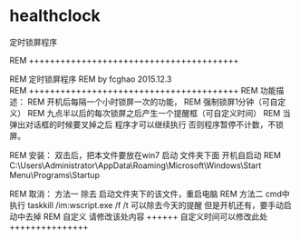 # healthclock
定时锁屏程序

REM  ++++++++++++++++++++++++++++++++++++++++ 

REM               定时锁屏程序
REM                            by fcghao 2015.12.3  
REM  ++++++++++++++++++++++++++++++++++++++++
REM 功能描述：
REM  开机后每隔一个小时锁屏一次的功能，
REM	强制锁屏1分钟（可自定义）
REM	九点半以后的每次锁屏之后产生一个提醒框（可自定义时间）
REM	当弹出对话框的时候要叉掉之后 程序才可以继续执行  否则程序暂停不计数，不锁屏。

REM 安装：  双击后，把本文件要放在win7 启动 文件夹下面 开机自启动 
REM C:\Users\Administrator\AppData\Roaming\Microsoft\Windows\Start Menu\Programs\Startup

REM 取消： 方法一 除去 启动文件夹下的该文件，重启电脑
REM        方法二  cmd中执行 taskkill /im:wscript.exe /f /t 可以除去今天的提醒  但是开机还有，要手动启动中去掉
REM 自定义  请修改该处内容   ++++++     自定义时间可以修改此处      +++++++++++++++


